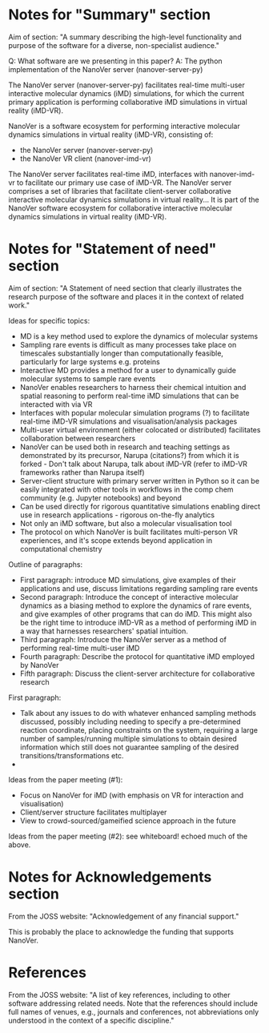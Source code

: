 # Notes for "Summary" section

Aim of section: "A summary describing the high-level functionality and purpose of the software for a diverse, 
non-specialist audience."

Q: What software are we presenting in this paper?
A: The python implementation of the NanoVer server (nanover-server-py)

The NanoVer server (nanover-server-py) facilitates real-time multi-user interactive molecular dynamics (iMD) 
simulations, for which the current primary application is performing collaborative iMD simulations in virtual 
reality (iMD-VR).

NanoVer is a software ecosystem for performing interactive molecular dynamics simulations in virtual reality 
(iMD-VR), consisting of:

- the NanoVer server (nanover-server-py)
- the NanoVer VR client (nanover-imd-vr)

The NanoVer server facilitates real-time iMD, interfaces with nanover-imd-vr to facilitate our primary use case 
of iMD-VR. The NanoVer server comprises a set of libraries that facilitate client-server collaborative interactive 
molecular dynamics simulations in virtual reality... It is part of the NanoVer software ecosystem for collaborative 
interactive molecular dynamics simulations in virtual reality (iMD-VR).

# Notes for "Statement of need" section

Aim of section: "A Statement of need section that clearly illustrates the research purpose of the
software and places it in the context of related work."

Ideas for specific topics:
  - MD is a key method used to explore the dynamics of molecular systems
  - Sampling rare events is difficult as many processes take place on timescales substantially longer than 
    computationally feasible, particularly for large systems e.g. proteins
  - Interactive MD provides a method for a user to dynamically guide molecular systems to sample rare events
  - NanoVer enables researchers to harness their chemical intuition and spatial reasoning to perform real-time iMD 
    simulations that can be interacted with via VR
  - Interfaces with popular molecular simulation programs (?) to facilitate real-time iMD-VR simulations
    and visualisation/analysis packages
  - Multi-user virtual environment (either colocated or distributed) facilitates collaboration between researchers
  - NanoVer can be used both in research and teaching settings as demonstrated by its precursor, Narupa (citations?) 
    from which it is forked - Don't talk about Narupa, talk about iMD-VR (refer to iMD-VR frameworks rather than 
    Narupa itself)
  - Server-client structure with primary server written in Python so it can be easily integrated with other tools in 
    workflows in the comp chem community (e.g. Jupyter notebooks) and beyond
  - Can be used directly for rigorous quantitative simulations enabling direct use in research applications - rigorous 
    on-the-fly analytics
  - Not only an iMD software, but also a molecular visualisation tool
  - The protocol on which NanoVer is built facilitates multi-person VR experiences, and it's scope extends beyond 
    application in computational chemistry

Outline of paragraphs:

  - First paragraph: introduce MD simulations, give examples of their applications and use, discuss limitations 
    regarding sampling rare events
  - Second paragraph: Introduce the concept of interactive molecular dynamics as a biasing method to explore the 
    dynamics of rare events, and give examples of other programs that can do iMD. This might also be the right time 
    to introduce iMD-VR as a method of performing iMD in a way that harnesses researchers' spatial intuition.
  - Third paragraph: Introduce the NanoVer server as a method of performing real-time multi-user iMD
  - Fourth paragraph: Describe the protocol for quantitative iMD employed by NanoVer
  - Fifth paragraph: Discuss the client-server architecture for collaborative research

First paragraph:
 
  - Talk about any issues to do with whatever enhanced sampling methods discussed, possibly including needing to 
    specify a pre-determined reaction coordinate, placing constraints on the system, requiring a large number of 
    samples/running multiple simulations to obtain desired information which still does not guarantee sampling of
    the desired transitions/transformations etc.
  - 


Ideas from the paper meeting (#1):

  - Focus on NanoVer for iMD (with emphasis on VR for interaction and visualisation)
  - Client/server structure facilitates multiplayer
  - View to crowd-sourced/gameified science approach in the future

Ideas from the paper meeting (#2): see whiteboard! echoed much of the above.

# Notes for Acknowledgements section

From the JOSS website: "Acknowledgement of any financial support."

This is probably the place to acknowledge the funding that supports NanoVer.

# References

From the JOSS website: "A list of key references, including to other software addressing related needs. 
Note that the references should include full names of venues, e.g., journals and conferences, not 
abbreviations only understood in the context of a specific discipline."




